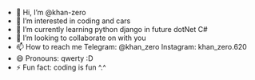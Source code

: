 - 👋 Hi, I’m @khan-zero
- 👀 I’m interested in coding and cars
- 🌱 I’m currently learning python django in future dotNet C#
- 💞️ I’m looking to collaborate on with you
- 📫 How to reach me Telegram: @khan_zero Instagram: khan_zero.620
- 😄 Pronouns: qwerty :D
- ⚡ Fun fact: coding is fun ^.^

<!---
khan-zero/khan-zero is a ✨ special ✨ repository because its `README.md` (this file) appears on your GitHub profile.
You can click the Preview link to take a look at your changes.
--->

